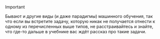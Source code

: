 
> [!important] 
> Бывают и другие виды (и даже парадигмы) машинного обучения, так что если вы встретите задачу, которую никак не получается отнести к одному из перечисленных выше типов, не расстраивайтесь и знайте, что где-то дальше в учебнике вас ждёт рассказ про такие задачи.


